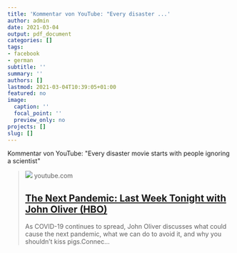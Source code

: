 ```yaml
---
title: 'Kommentar von YouTube: "Every disaster ...'
author: admin
date: 2021-03-04
output: pdf_document
categories: []
tags:
- facebook
- german
subtitle: ''
summary: ''
authors: []
lastmod: 2021-03-04T10:39:05+01:00
featured: no
image:
  caption: ''
  focal_point: ''
  preview_only: no
projects: []
slug: []
---
```

Kommentar von YouTube:
"Every disaster movie starts with people ignoring a scientist"
> [![](https://i.ytimg.com/vi/_v-U3K1sw9U/maxresdefault.jpg)](https://www.youtube.com/watch?v=_v-U3K1sw9U)
> youtube.com
> ## [The Next Pandemic: Last Week Tonight with John Oliver (HBO)](https://www.youtube.com/watch?v=_v-U3K1sw9U)
>
>As COVID-19 continues to spread, John Oliver discusses what could cause the next pandemic, what we can do to avoid it, and why you shouldn’t kiss pigs.Connec...

